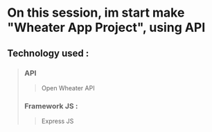 # On this session, im start make "Wheater App Project", using API

## Technology used :
> ### API 
>> Open Wheater API
> ### Framework JS :
>> Express JS
